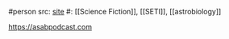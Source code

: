 #person 
src: [site](https://tessafisher.com) 
#: [[Science Fiction]], [[SETI]], [[astrobiology]] 

https://asabpodcast.com

